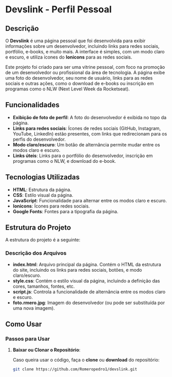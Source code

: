 # Devslink - Perfil Pessoal

## Descrição

O **Devslink** é uma página pessoal que foi desenvolvida para exibir informações sobre um desenvolvedor, incluindo links para redes sociais, portfólio, e-books, e muito mais. A interface é simples, com um modo claro e escuro, e utiliza ícones do **Ionicons** para as redes sociais.

Este projeto foi criado para ser uma vitrine pessoal, com foco na promoção de um desenvolvedor ou profissional da área de tecnologia. A página exibe uma foto do desenvolvedor, seu nome de usuário, links para as redes sociais e outras ações, como o download de e-books ou inscrição em programas como o NLW (Next Level Week da Rocketseat).

## Funcionalidades

- **Exibição de foto de perfil**: A foto do desenvolvedor é exibida no topo da página.
- **Links para redes sociais**: Ícones de redes sociais (GitHub, Instagram, YouTube, LinkedIn) estão presentes, com links que redirecionam para os perfis do desenvolvedor.
- **Modo claro/escuro**: Um botão de alternância permite mudar entre os modos claro e escuro.
- **Links úteis**: Links para o portfólio do desenvolvedor, inscrição em programas como o NLW, e download do e-book.
  
## Tecnologias Utilizadas

- **HTML**: Estrutura da página.
- **CSS**: Estilo visual da página.
- **JavaScript**: Funcionalidade para alternar entre os modos claro e escuro.
- **Ionicons**: Ícones para redes sociais.
- **Google Fonts**: Fontes para a tipografia da página.

## Estrutura do Projeto

A estrutura do projeto é a seguinte:


### Descrição dos Arquivos

- **index.html**: Arquivo principal da página. Contém o HTML da estrutura do site, incluindo os links para redes sociais, botões, e modo claro/escuro.
- **style.css**: Contém o estilo visual da página, incluindo a definição das cores, tamanhos, fontes, etc.
- **script.js**: Controla a funcionalidade de alternância entre os modos claro e escuro.
- **foto.rmero.jpg**: Imagem do desenvolvedor (ou pode ser substituída por uma nova imagem).

## Como Usar

### Passos para Usar

1. **Baixar ou Clonar o Repositório**:

   Caso queira usar o código, faça o **clone** ou **download** do repositório:

   ```bash
   git clone https://github.com/Romeropedro1/devslink.git




